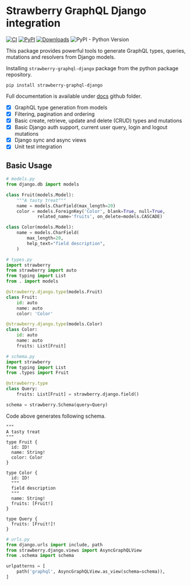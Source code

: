 # Strawberry GraphQL Django integration

[![CI](https://github.com/la4de/strawberry-graphql-django/actions/workflows/main.yml/badge.svg)](https://github.com/la4de/strawberry-graphql-django/actions/workflows/main.yml)
[![PyPI](https://img.shields.io/pypi/v/strawberry-graphql-django)](https://pypi.org/project/strawberry-graphql-django/)
[![Downloads](https://pepy.tech/badge/strawberry-graphql-django)](https://pepy.tech/project/strawberry-graphql-django)
![PyPI - Python Version](https://img.shields.io/pypi/pyversions/strawberry-graphql-django)

This package provides powerful tools to generate GraphQL types, queries, mutations and resolvers from Django models.

Installing `strawberry-graphql-django` package from the python package repository.

```shell
pip install strawberry-graphql-django
```

Full documentation is available under [docs](https://strawberry-graphql.github.io/strawberry-graphql-django/) github folder.

* [x] GraphQL type generation from models
* [x] Filtering, pagination and ordering
* [x] Basic create, retrieve, update and delete (CRUD) types and mutations
* [x] Basic Django auth support, current user query, login and logout mutations
* [x] Django sync and async views
* [x] Unit test integration

## Basic Usage

```python
# models.py
from django.db import models

class Fruit(models.Model):
    """A tasty treat"""
    name = models.CharField(max_length=20)
    color = models.ForeignKey('Color', blank=True, null=True,
            related_name='fruits', on_delete=models.CASCADE)

class Color(models.Model):
    name = models.CharField(
        max_length=20,
        help_text="field description",
    )
```

```python
# types.py
import strawberry
from strawberry import auto
from typing import List
from . import models

@strawberry.django.type(models.Fruit)
class Fruit:
    id: auto
    name: auto
    color: 'Color'

@strawberry.django.type(models.Color)
class Color:
    id: auto
    name: auto
    fruits: List[Fruit]
```

```python
# schema.py
import strawberry
from typing import List
from .types import Fruit

@strawberry.type
class Query:
    fruits: List[Fruit] = strawberry.django.field()

schema = strawberry.Schema(query=Query)
```

Code above generates following schema.

```schema
"""
A tasty treat
"""
type Fruit {
  id: ID!
  name: String!
  color: Color
}

type Color {
  id: ID!
  """
  field description
  """
  name: String!
  fruits: [Fruit!]
}

type Query {
  fruits: [Fruit!]!
}
```

```python
# urls.py
from django.urls import include, path
from strawberry.django.views import AsyncGraphQLView
from .schema import schema

urlpatterns = [
    path('graphql', AsyncGraphQLView.as_view(schema=schema)),
]
```
